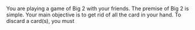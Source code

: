 You are playing a game of Big 2 with your friends. The premise of Big 2 is simple. Your main objective is to get rid of all the card in your hand. To discard a card(s), you must 